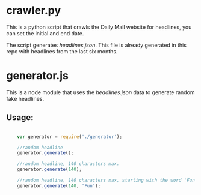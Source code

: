 # crawler.py

This is a python script that crawls the Daily Mail website for headlines, you can set the initial and end date.

The script generates *headlines.json*. This file is already generated in this repo with headlines from the last six months.

# generator.js

This is a node module that uses the *headlines.json* data to generate random fake headlines.

## Usage:

```javascript

	var generator = require('./generator');

	//random headline
	generator.generate();

	//random headline, 140 characters max.
	generator.generate(140);

	//random headline, 140 characters max, starting with the word 'Fun'
	generator.generate(140, 'Fun');

```